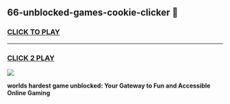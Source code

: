 
## 66-unblocked-games-cookie-clicker 👋
<h3>
<a href="https://premium.freeplayer.one?title=66-unblocked-games-cookie-clicker&ref=14F">CLICK TO PLAY</a></h3>
<hr>

<h3>
<a href="https://premium.freeplayer.one?title=66-unblocked-games-cookie-clicker&ref=14F">CLICK 2 PLAY</a>
  
</h3>

<a href="https://premium.freeplayer.one?title=66-unblocked-games-cookie-clicker&ref=12F/"><img src="https://clearcache.store/games.png"></a>


**worlds hardest game unblocked: Your Gateway to Fun and Accessible Online Gaming**
